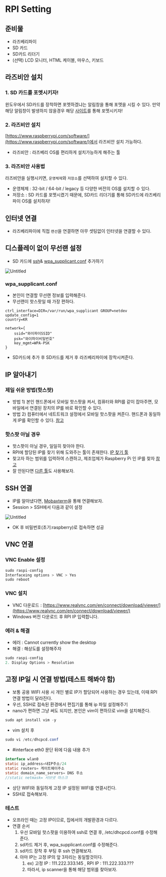 # RPI Setting

## 준비물

- 라즈베리파이
- SD 카드
- SD카드 리더기
- (선택) LCD 모니터, HTML 케이블, 마우스, 키보드

## 라즈비안 설치

### 1. SD 카드를 포멧시키자!

윈도우에서 SD카드를 장착하면 포멧하겠냐는 알림창을 통해 포멧을 시킬 수 있다. 만약 해당 알림창이 발생하지 않을경우 해당 [사이트](https://www.sdcard.org/downloads/formatter/sd-memory-card-formatter-for-windows-download/)를 통해 포멧시키자!

### 2. 라즈비안 설치

[https://www.raspberrypi.com/software/](https://www.raspberrypi.com/software/)에서 라즈비안 설치 가능하다.

- 라즈비안 : 라즈베리 OS를 편리하게 설치가능하게 해주는 툴

### 3. 라즈비안 사용법

라즈비안을 실행시키면, `운영체제`와 `저장소`를 선택하여 설치할 수 있다.

- 운영체제 : 32-bit / 64-bit / legacy 등 다양한 버전의 OS를 설치할 수 있다.
- 저장소 : SD 카드를 포멧시켰기 때문에, SD카드 리더기를 통해 SD카드에 라즈베리파이 OS를 설치하자!

## 인터넷 연결

- 라즈베리파이에 직접 `랜선`을 연결하면 아무 셋팅없이 인터넷을 연결할 수 있다.

## 디스플레이 없이 무선랜 설정

- SD 카드에 [ssh](./ssh)& [wpa_supplicant.conf](./wpa_supplicant.conf) 추가하기

![Untitled](./img/Untitled.png)

### wpa_supplicant.conf

- 본인이 연결할 무선랜 정보를 입력해준다.
- 무선랜이 핫스팟일 때 가장 편하다.

```
ctrl_interface=DIR=/var/run/wpa_supplicant GROUP=netdev
update_config=1
country=KR

network={
    ssid="와이파이SSID"
    psk="와이파이비밀번호"
    key_mgmt=WPA-PSK
}
```

- SD카드에 추가 후 SD카드를 제거 후 라즈베리파이에 장착시켜준다.

## IP 알아내기

### 제일 쉬운 방법(핫스팟)

- 방법 1) 본인 핸드폰에서 모바일 핫스팟을 켜서, 컴퓨터와 RPI를 같이 잡아주면, 모바일에서 연결된 장치의 IP를 바로 확인할 수 있다.
- 방법 2) 컴퓨터에서 네트트워크 설정에서 모바일 핫스팟을 켜준다. 핸드폰과 동일하게 IP를 확인할 수 있다. [참고](https://blog.naver.com/PostView.nhn?blogId=makeitall018&logNo=221850190040&categoryNo=44&parentCategoryNo=0)

### 핫스팟 아닐 경우

- 핫스팟이 아닐 경우, 일일히 찾아야 한다.
- RPI에 할당된 IP를 찾기 위해 도와주는 툴이 존재한다. [IP 찾기 툴](https://www.advanced-ip-scanner.com/kr/)
- 찾고자 하는 범위를 입력하여 스캔하고, 제조업체가 Raspberry Pi 인 IP를 찾자 [참고](https://elansk.tistory.com/m/106)
- 잘 안된다면 [다른 툴](https://jow1025.tistory.com/m/275)도 사용해보자.

## SSH 연결

- IP를 알아냈다면, [Mobaxterm](https://mobaxterm.mobatek.net/download-home-edition.html)을 통해 연결해보자.
- Session > SSH에서 다음과 같이 설정

![Untitled](./img/Untitled%201.png)

- OK 후 비밀번호(초기:raspberry)로 접속하면 성공

## VNC 연결

### VNC Enable 설정

```java
sudo raspi-config
Interfaceing options > VNC > Yes
sudo reboot
```

### VNC 설치

- VNC 다운로드 : [https://www.realvnc.com/en/connect/download/viewer/](https://www.realvnc.com/en/connect/download/viewer/)
- Windows 버전 다운로드 후 RPI IP 입력합니다.

### 에러 & 해결

- 에러 : Cannot currently show the desktop
- 해결 : 해상도를 설정해주자

```java
sudo raspi-config
2. Display Options > Resolution
```

## 고정 IP일 시 연결 방법(테스트 해봐야 함)

- 보통 공용 WIFI 사용 시 개인 별로 IP가 할당되어 사용하는 경우 있는데, 이때 RPI 연결 방법이 달라진다.
- 우선, SSH로 접속된 환경에서 편집기를 통해 ip 파일 설정해주기
- nano가 편하면 그냥 써도 되지만, 본인은 vim이 편하므로 vim을 설치해준다.

```java
sudo apt install vim -y
```

- vim 설치 후

```java
sudo vi /etc/dhcpcd.conf
```

- #interface eth0 문단 뒤에 다음 내용 추가

```java
interface wlan0
static ip_address=내IP주소/24
static routers= 게이트웨이주소
static domain_name_servers= DNS 주소
//static netmask= 서브넷 마스크
```

- 상단 WIFI와 동일하게 고정 IP 설정된 WIFI를 연결시킨다.
- SSH로 접속해보자.

### 테스트

- 오프라인 때는 고정 IP이므로, 집에서의 개발환경과 다르다.
- 연결 순서
  1. 우선 모바일 핫스팟을 이용하여 ssh로 연결 후, /etc/dhcpcd.conf를 수정해준다.
  2. sd카드 제거 후, wpa_supplicant.conf를 수정해준다.
  3. sd카드 장착 후 부팅 후 ssh 연결해보자.
  4. 아마 IP는 고정 IP의 앞 3자리는 동일할것이다.
     1. ex) 고정 IP : 111.222.333.145 , RPI IP : 111.222.333.???
     2. 따라서, ip scanner을 통해 해당 범위를 찾아보자.
